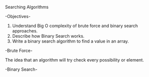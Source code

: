Searching Algorithms

-Objectives-

  1) Understand Big O complexity of brute force and binary search approaches.
  2) Describe how Binary Search works.
  3) Write a binary search algorithm to find a value in an array.

-Brute Force-

  The idea that an algorithm will try check every possibility or element.

-Binary Search-

  

